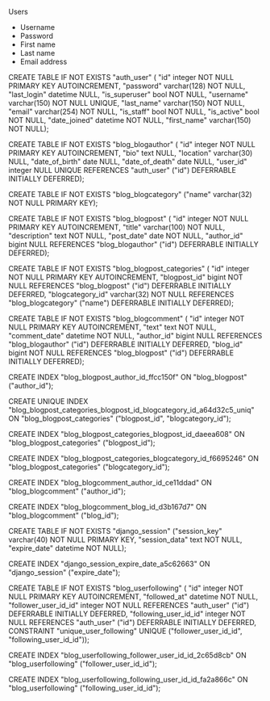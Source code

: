Users
- Username
- Password
- First name
- Last name
- Email address



CREATE TABLE IF NOT EXISTS "auth_user" (
    "id" integer NOT NULL PRIMARY KEY AUTOINCREMENT,
    "password" varchar(128) NOT NULL,
    "last_login" datetime NULL,
    "is_superuser" bool NOT NULL,
    "username" varchar(150) NOT NULL UNIQUE,
    "last_name" varchar(150) NOT NULL,
    "email" varchar(254) NOT NULL,
    "is_staff" bool NOT NULL,
    "is_active" bool NOT NULL,
    "date_joined" datetime NOT NULL,
    "first_name" varchar(150) NOT NULL);

CREATE TABLE IF NOT EXISTS "blog_blogauthor" (
    "id" integer NOT NULL PRIMARY KEY AUTOINCREMENT,
    "bio" text NULL,
    "location" varchar(30) NULL,
    "date_of_birth" date NULL,
    "date_of_death" date NULL,
    "user_id" integer NULL UNIQUE REFERENCES "auth_user" ("id") DEFERRABLE INITIALLY DEFERRED);

CREATE TABLE IF NOT EXISTS "blog_blogcategory" ("name" varchar(32) NOT NULL PRIMARY KEY);

CREATE TABLE IF NOT EXISTS "blog_blogpost" (
    "id" integer NOT NULL PRIMARY KEY AUTOINCREMENT,
    "title" varchar(100) NOT NULL,
    "description" text NOT NULL,
    "post_date" date NOT NULL,
    "author_id" bigint NULL REFERENCES "blog_blogauthor" ("id") DEFERRABLE INITIALLY DEFERRED);

CREATE TABLE IF NOT EXISTS "blog_blogpost_categories" (
    "id" integer NOT NULL PRIMARY KEY AUTOINCREMENT,
    "blogpost_id" bigint NOT NULL REFERENCES "blog_blogpost" ("id") DEFERRABLE INITIALLY DEFERRED,
    "blogcategory_id" varchar(32) NOT NULL REFERENCES "blog_blogcategory" ("name") DEFERRABLE INITIALLY DEFERRED);

CREATE TABLE IF NOT EXISTS "blog_blogcomment" (
    "id" integer NOT NULL PRIMARY KEY AUTOINCREMENT,
    "text" text NOT NULL,
    "comment_date" datetime NOT NULL,
    "author_id" bigint NULL REFERENCES "blog_blogauthor" ("id") DEFERRABLE INITIALLY DEFERRED,
    "blog_id" bigint NOT NULL REFERENCES "blog_blogpost" ("id") DEFERRABLE INITIALLY DEFERRED);

CREATE INDEX "blog_blogpost_author_id_ffcc150f" ON "blog_blogpost" ("author_id");

CREATE UNIQUE INDEX "blog_blogpost_categories_blogpost_id_blogcategory_id_a64d32c5_uniq" ON "blog_blogpost_categories" ("blogpost_id", "blogcategory_id");

CREATE INDEX "blog_blogpost_categories_blogpost_id_daeea608" ON "blog_blogpost_categories" ("blogpost_id");

CREATE INDEX "blog_blogpost_categories_blogcategory_id_f6695246" ON "blog_blogpost_categories" ("blogcategory_id");

CREATE INDEX "blog_blogcomment_author_id_ce11ddad" ON "blog_blogcomment" ("author_id");

CREATE INDEX "blog_blogcomment_blog_id_d3b167d7" ON "blog_blogcomment" ("blog_id");

CREATE TABLE IF NOT EXISTS "django_session" ("session_key" varchar(40) NOT NULL PRIMARY KEY, "session_data" text NOT NULL, "expire_date" datetime NOT NULL);

CREATE INDEX "django_session_expire_date_a5c62663" ON "django_session" ("expire_date");

CREATE TABLE IF NOT EXISTS "blog_userfollowing" (
    "id" integer NOT NULL PRIMARY KEY AUTOINCREMENT,
    "followed_at" datetime NOT NULL,
    "follower_user_id_id" integer NOT NULL REFERENCES "auth_user" ("id") DEFERRABLE INITIALLY DEFERRED,
    "following_user_id_id" integer NOT NULL REFERENCES "auth_user" ("id") DEFERRABLE INITIALLY DEFERRED,
    CONSTRAINT "unique_user_following" UNIQUE ("follower_user_id_id", "following_user_id_id"));

CREATE INDEX "blog_userfollowing_follower_user_id_id_2c65d8cb" ON "blog_userfollowing" ("follower_user_id_id");

CREATE INDEX "blog_userfollowing_following_user_id_id_fa2a866c" ON "blog_userfollowing" ("following_user_id_id");
